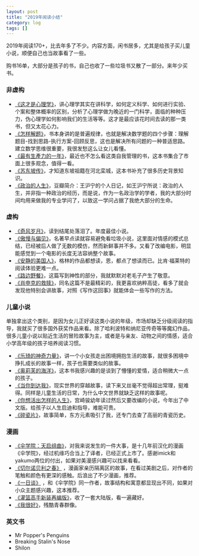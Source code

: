 ```yaml
---
layout: post
title: "2019年阅读小结"
category: log
tags: []
---
```


2019年阅读170+，比去年多了不少。内容方面，闲书居多，尤其是给孩子买儿童小说，顺便自己也当故事看了一些。

购书16单，大部分是孩子的书，自己也收了一些垃圾书又散了一部分。来年少买书。

### 非虚构

- [《这才是心理学》](https://book.douban.com/subject/26686251/)，讲心理学其实在讲科学，如何定义科学、如何进行实验、个案和整体概率的区别，分析了心理学做为晚近的一门科学，面临的种种压力，伪心理学如何影响我们的生活等等。这才是最应该花时间去读的那一类书，但又太花心力。
- [《怎样解题》](https://book.douban.com/subject/6983584/)，书本身讲的是普遍规律，也就是解决数学题的四个步骤：理解题目-找到思路-执行方案-回顾反思，这也是解决所有问题的一种普适思路。建立数学思维很重要，我很发愁这么让女儿看懂。
- [《最有生產力的一年》](https://book.douban.com/subject/26854756/)，最近也不怎么看这类自我管理的书，这本书集合了市面上很多观念，值得一看。
- [《苏东坡传》](https://book.douban.com/subject/1792668/)，才知道东坡祖籍在河北栾城，这本书补充了很多历史背景知识。
- [《政治的人生》](https://book.douban.com/subject/2125296/)，豆瓣简介：王沪宁的个人日记，如王沪宁所说：政治的人生，并非指一种政治的经历，而是说，作为一名政治学的学者，我的大部分时间均用来做我的专业学问了，以致这一学问占据了我绝大部分的生命。

### 虚构

- [《奇风岁月》](https://book.douban.com/subject/6016234/)，读到结尾处落泪了。年度最佳小说。
- [《傲慢与偏见》](https://book.douban.com/subject/4881639/)，名著早点读就容易避免看垃圾小说，这里面对情感的模式总结，已经被后人做了无数的模仿，然而新鲜事并不多。又看了改编电影，明显能感觉到一个电影的长度无法容纳整个故事。
- [《安静的美国人》](https://book.douban.com/subject/26284407/)，格林的作品都想读，恩，都点了想读而已。比肯·福莱特的阅读体验更难一点。
- [《路边野餐》](https://book.douban.com/subject/11612052/)，这篇写到神性的部分，我就默默对老毛子产生了敬意。
- [《肖申克的救赎》](https://book.douban.com/subject/26262050/)，同名这篇不是最精彩的，我更喜欢纳粹高徒，看多了就会发现他特别会讲故事，对照《写作这回事》就能体会一些写作的方法。

### 儿童小说

单独拿出这个类别，是因为女儿正好读这类小说的年级，市场却缺乏分级阅读的指导，我就买了很多国外获奖作品来看。除了哈利波特和纳尼亚传奇等等魔幻作品，很多儿童小说以贴近生活的冒险故事为主，或者是与亲友、动物之间的情感，适合小学高年级的孩子培养阅读习惯。

- [《乐琦的神奇力量》](https://book.douban.com/subject/5363759/)，讲一个小女孩走出困境拥抱生活的故事，就很多困境中挣扎成长的故事一样，孩子也需要类似的故事。
- [《奥莉芙的海洋》](https://book.douban.com/subject/25773736/)，这本书我感兴趣的是谈到了懵懂的爱情，适合稍微大一点的孩子。
- [《当你到达我》](https://book.douban.com/subject/4909249/)，现实世界的穿越故事，读下来又丝毫不觉得超出常理，挺难得。同样是儿童生活的日常，为什么中文世界就缺乏这样的故事呢。
- [《你想活出怎样的人生》](https://book.douban.com/subject/34659228/)，宫崎骏幼年读过然后又要改编的小说，今年出了中文版。给孩子以人生启迪和指导，难能可贵。
- [《碎瓷片》](https://book.douban.com/subject/3693101/)，故事简单，东方元素吸引了我，还专门去查了高丽的青瓷历史。

### 漫画

- [《伞学院：天启组曲》](https://book.douban.com/subject/34889908/)，对我来说发生的一件大事，是十几年前汉化的漫画《伞学院》，经过机缘巧合当上了译者，已经正式上市了。感谢imick和yakumo两位的付出，如果对美漫感兴趣可以找来看看。
- [《切尔诺贝利之春》](https://book.douban.com/subject/26906378/) ，漫画家亲历隔离区的故事，在看过美剧之后，对作者的笔触和颜色有更深的感触。后浪出了不少漫画，推荐。
- [《一日谈》](https://book.douban.com/subject/26794876/) ，和《伞学院》同一作者，故事结构和寓意都显现出不同，如果对小众主题感兴趣，这本推荐。
- [《灌篮高手新装再编版》](https://book.douban.com/subject/34808678/)，收了一套大陆版，看一遍藏好。
- [《我很好》](https://book.douban.com/subject/25817203/)，残酷青春群像。

### 英文书

- Mr Popper's Penguins
- Breaking Stalin's Nose
- Shilon
